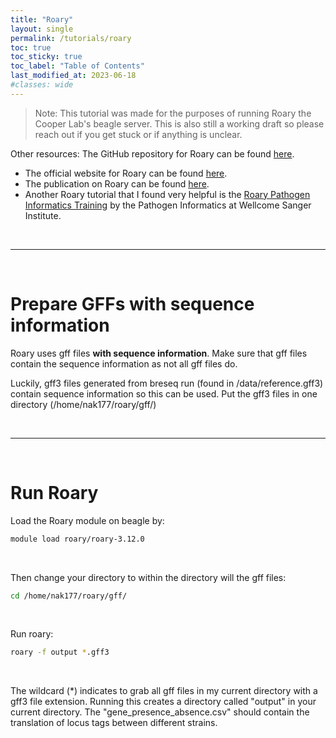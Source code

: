 ```yaml
---
title: "Roary"
layout: single
permalink: /tutorials/roary
toc: true
toc_sticky: true
toc_label: "Table of Contents"
last_modified_at: 2023-06-18
#classes: wide
---
```


> Note: This tutorial was made for the purposes of running Roary the Cooper Lab's beagle server. This is also still a working draft so please reach out if you get stuck or if anything is unclear.

Other resources:
The GitHub repository for Roary can be found [here](https://github.com/sanger-pathogens/Roary).
- The official website for Roary can be found [here](http://sanger-pathogens.github.io/Roary/).
- The publication on Roary can be found [here](https://doi.org/10.1093/bioinformatics/btv421).
- Another Roary tutorial that I found very helpful is the
[Roary Pathogen Informatics Training](https://github.com/sanger-pathogens/pathogen-informatics-training/blob/master/Notebooks/ROARY/ROARY.pdf) by the Pathogen Informatics at Wellcome Sanger Institute.

<br>

***

<br>

# Prepare GFFs with sequence information

Roary uses gff files **with sequence information**. Make sure that gff files contain the sequence information as not all gff files do.

Luckily, gff3 files generated from breseq run (found in /data/reference.gff3) contain sequence information so this can be used. Put the gff3 files in one directory (/home/nak177/roary/gff/)

<br>

***

<br>

# Run Roary

Load the Roary module on beagle by:
```bash
module load roary/roary-3.12.0
```

<br>

Then change your directory to within the directory will the gff files:
```bash
cd /home/nak177/roary/gff/
```

<br>

Run roary:
```bash
roary -f output *.gff3
```

<br>

The wildcard (*) indicates to grab all gff files in my current directory with a gff3 file extension. Running this creates a directory called "output" in your current directory. The "gene_presence_absence.csv" should contain the translation of locus tags between different strains.